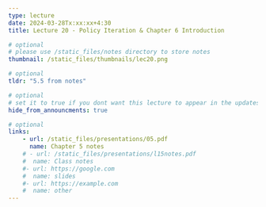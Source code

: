 ```yaml
---
type: lecture
date: 2024-03-28Tx:xx:xx+4:30
title: Lecture 20 - Policy Iteration & Chapter 6 Introduction

# optional
# please use /static_files/notes directory to store notes
thumbnail: /static_files/thumbnails/lec20.png

# optional
tldr: "5.5 from notes"

# optional
# set it to true if you dont want this lecture to appear in the updates section
hide_from_announcments: true

# optional
links:
    - url: /static_files/presentations/05.pdf
      name: Chapter 5 notes
    # - url: /static_files/presentations/l15notes.pdf
    #  name: Class notes
    #- url: https://google.com
    #  name: slides
    #- url: https://example.com
    #  name: other
---
```

<!-- Other additional contents using markdown -->